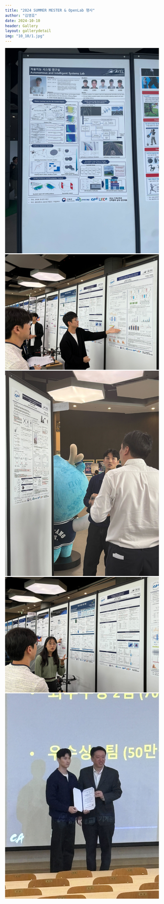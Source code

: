 ```yaml
---
title: "2024 SUMMER MESTER & OpenLab 행사"
author: "김영호"
date: 2024-10-10
header: Gallery
layout: gallerydetail
img: "10_10/1.jpg"
---
```


<img src="/assets/img/Gallery/10_10/1.jpg">
<img src="/assets/img/Gallery/10_10/2.jpg">
<img src="/assets/img/Gallery/10_10/3.jpg">
<img src="/assets/img/Gallery/10_10/4.jpg">
<img src="/assets/img/Gallery/10_10/5.jpg">